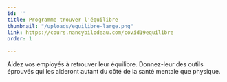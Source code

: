 ```yaml
---
id: ''
title: Programme trouver l'équilibre
thumbnail: "/uploads/equilibre-large.png"
link: https://cours.nancybilodeau.com/covid19equilibre
order: 1

---
```

Aidez vos employés à retrouver leur équilibre. Donnez-leur des outils éprouvés qui les aideront autant du côté de la santé mentale que physique.